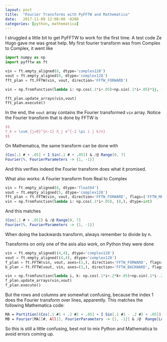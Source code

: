 ```yaml
---
layout: post
title:  "Fourier Transforms with PyFFTW and Mathematica"
date:   2017-11-09 12:00:00 -0200
categories: [python, mathematica]
---
```


I struggled a little bit to get PyFFTW to work for the first time.
A test code Ze Hugo gave me was great help.
My first fourier transform was from Complex to Complex, it went like

```Python
import numpy as np
import pyfftw as ft

vin = ft.empty_aligned(8, dtype='complex128')
vout = ft.empty_aligned(8, dtype='complex128')
fft_plan = ft.FFTW(vin, vout, direction='FFTW_FORWARD')

vin = np.fromfunction(lambda i: np.cos(.1*i+.05)+np.sin(.1*i+.05)*1j, (8,), dtype=int)

fft_plan.update_arrays(vin,vout)
fft_plan.execute()
```

In the end, the `vout` array contains the Fourier transformed `vin` array.
Notice the Fourier transform that is done by FFTW is

```Latex
$$
Y_k = \sum_{j=0}^{n-1} X_j e^{-2 \pi i j k/n}
$$
```

On Mathematica, the same transform can be done with

```Mathematica
(Cos[.1 # + .05] + I Sin[.1 # + .05]) & /@ Range[0, 7]
Fourier[%, FourierParameters -> {1, -1}]
```

And this verifies indeed the Fourier transform does what it promised.

What also works: A Fourier transform from Real to Complex

```Python
vin = ft.empty_aligned(8, dtype='float64')
vout = ft.empty_aligned(5, dtype='complex128')
fft_plan = ft.FFTW(vin, vout, direction='FFTW_FORWARD', flags=('FFTW_MEASURE', ))
vin = np.fromfunction(lambda i: np.cos(.1*i+.05), (8,), dtype=int)
```
And this matches

```Mathematica
(Cos[.1 # + .05]) & /@ Range[0, 7]
Fourier[%, FourierParameters -> {1, -1}]
```

When doing the backwards transform, always remember to divide by n.

Transforms on only one of the axis also work, on Python they were done

```Python
vin = ft.empty_aligned((4,4), dtype='complex128')
vout = ft.empty_aligned((4,4), dtype='complex128')
f_plan = ft.FFTW(vin, vout, axes=(1,), direction='FFTW_FORWARD', flags=('FFTW_MEASURE', ))
b_plan = ft.FFTW(vout, vin, axes=(1,), direction='FFTW_BACKWARD', flags=('FFTW_MEASURE', ))

vin = np.fromfunction(lambda i, k: np.cos(.1*i+.2*k+.05)+np.sin(.1*i-.2*k+.05)*1j, (4,4), dtype=int)
f_plan.update_arrays(vin,vout)
f_plan.execute()
```

But the rows and columns are somewhat confusing, because the index 1 does
the Fourier transform over lines, apparently.
This matches the following Mathematica code:

```Mathematica
MA = Partition[(Cos[.1 #1 + .2 #2 + .05] + I Sin[.1 #1 - .2 #2 + .05]) & @@@ Tuples[{Range[0, 3], Range[0, 3]}], 4]
MB = Fourier[MA[[#, All]], FourierParameters -> {1, -1}] & /@  Range[Length[MA]]
```

So this is still a little confusing, best not to mix Python and Mathematica
to avoid errors coming up.
